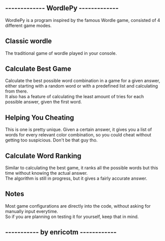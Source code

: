 ------------- WordlePy -------------
---
WordlePy is a program inspired by the famous Wordle game, consisted of 4 different game modes.

Classic wordle
---
The traditional game of wordle played in your console.

Calculate Best Game
---
Calculate the best possible word combination in a game for a given answer, either
starting with a random word or with a predefined list and calculating from there.  
It also has a feature of calculating the least amount of tries for each possible answer,
given the first word.

Helping You Cheating
---
This is one is pretty unique. Given a certain answer, it gives you a list of words for
every relevant color combination, so you could cheat without getting too suspicious.
Don't be that guy tho.

Calculate Word Ranking
---
Similar to calculating the best game, it ranks all the possible words but
this time without knowing the actual answer.  
The algorithm is still in progress, but it gives a fairly accurate answer.  

Notes
---
Most game configurations are directly into the code, without asking for manually input everytime.  
So if you are planning on testing it for yourself, keep that in mind.  

----------- by enricotm ------------
---

